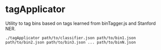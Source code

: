 # tagApplicator
Utility to tag bins based on tags learned from binTagger.js and Stanford NER.

``` 
./tagApplicator path/to/classifier.json path/to/bin1.json path/to/bin2.json path/to/bin3.json ... path/to/binN.json
